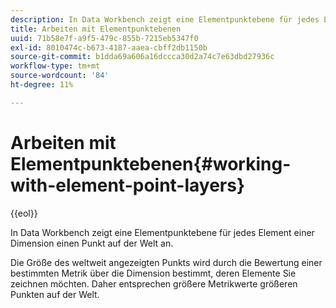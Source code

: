 ```yaml
---
description: In Data Workbench zeigt eine Elementpunktebene für jedes Element einer Dimension einen Punkt auf der Welt an.
title: Arbeiten mit Elementpunktebenen
uuid: 71b58e7f-a9f5-479c-855b-7215eb5347f0
exl-id: 8010474c-b673-4187-aaea-cbff2db1150b
source-git-commit: b1dda69a606a16dccca30d2a74c7e63dbd27936c
workflow-type: tm+mt
source-wordcount: '84'
ht-degree: 11%

---
```


# Arbeiten mit Elementpunktebenen{#working-with-element-point-layers}

{{eol}}

In Data Workbench zeigt eine Elementpunktebene für jedes Element einer Dimension einen Punkt auf der Welt an.

Die Größe des weltweit angezeigten Punkts wird durch die Bewertung einer bestimmten Metrik über die Dimension bestimmt, deren Elemente Sie zeichnen möchten. Daher entsprechen größere Metrikwerte größeren Punkten auf der Welt.
